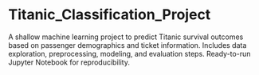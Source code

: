 # Titanic_Classification_Project
 A shallow machine learning project to predict Titanic survival outcomes based on passenger demographics and ticket information. Includes data exploration, preprocessing, modeling, and evaluation steps. Ready-to-run Jupyter Notebook for reproducibility.
